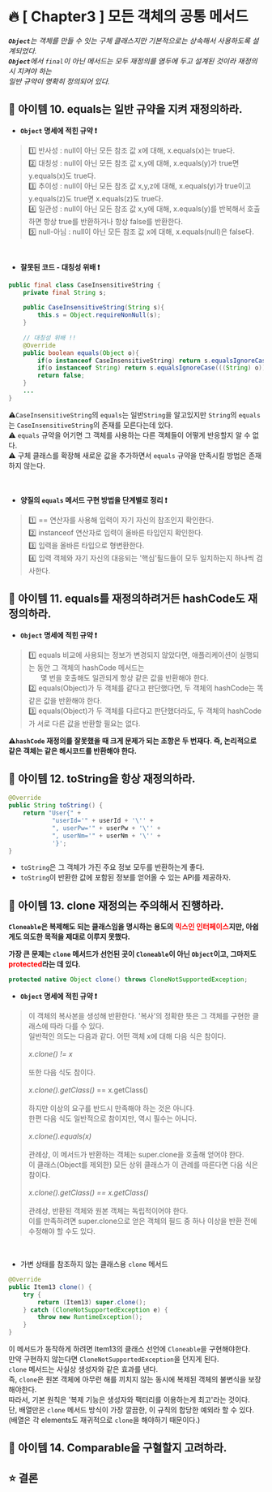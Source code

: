 # 🔥 [ Chapter3 ] 모든 객체의 공통 메서드
_<span style='font-weight: bold;'>`Object`</span>는 객체를 만들 수 잇는 구체 클래스지만 기본적으로는 상속해서 사용하도록 설계되었다.<br>_
_<span style='font-weight: bold;'>`Object`</span>에서 `final`이 아닌 메서드는 모두 재정의를 염두에 두고 설계된 것이라 재정의 시 지켜야 하는<br>_
_일반 규약이 명확히 정의되어 있다._

## 🎯  아이템 10. equals는 일반 규약을 지켜 재정의하라.
+ **`Object` 명세에 적힌 규약 ❗**
> 1️⃣ 반사성 : null이 아닌 모든 참조 값 x에 대해, x.equals(x)는 true다.<br>
> 2️⃣ 대칭성 : null이 아닌 모든 참조 값 x,y에 대해, x.equals(y)가 true면 y.equals(x)도 true다.<br>
> 3️⃣ 추이성 : null이 아닌 모든 참조 값 x,y,z에 대해, x.equals(y)가 true이고 y.equals(z)도 true면 x.equals(z)도 true다.<br>
> 4️⃣ 일관성 : null이 아닌 모든 참조 값 x,y에 대해, x.equals(y)를 반복해서 호출하면 항상 true를 반환하거나 항상 false를 반환한다.<br>
> 5️⃣ null-아님 : null이 아닌 모든 참조 값 x에 대해, x.equals(null)은 false다.<br>
 
 <br>

+ **잘못된 코드 - 대칭성 위배 ❗** 
```java
public final class CaseInsensitiveString {
    private final String s;
    
    public CaseInsensitiveString(String s){
        this.s = Object.requireNonNull(s);
    }
    
    // 대칭성 위배 !!
    @Override
    public boolean equals(Object o){
        if(o instanceof CaseInsensitiveString) return s.equalsIgnoreCase(((CaseInsensitiveString) o).s);
        if(o instanceof String) return s.equalsIgnoreCase(((String) o));
        return false;
    }
    ... 
}
```
⚠️`CaseInsensitiveString`의 `equals`는 일반`String`을 알고있지만 `String`의 `equals`는 `CaseInsensitiveString`의 존재를 모른다는데 있다.<br>
⚠️ `equals` 규약을 어기면 그 객체를 사용하는 다른 객체들이 어떻게 반응할지 알 수 없다.<br>
⚠️ 구체 클래스를 확장해 새로운 값을 추가하면서 `equals` 규약을 만족시킬 방법은 존재하지 않는다.<br><br><br>

+ **양질의 `equals` 메서드 구현 방법을 단계별로 정리 ❗**
> 1️⃣ == 연산자를 사용해 입력이 자기 자신의 참조인지 확인한다.<br>
> 2️⃣ instanceof 연산자로 입력이 올바른 타입인지 확인한다.<br>
> 3️⃣ 입력을 올바른 타입으로 형변환한다.<br>
> 4️⃣ 입력 객체와 자기 자신의 대응되는 '핵심'필드들이 모두 일치하는지 하나씩 검사한다.<br>


## 🎯  아이템 11. equals를 재정의하려거든 hashCode도 재정의하라.
+ **`Object` 명세에 적힌 규약 ❗**
> 1️⃣ equals 비교에 사용되는 정보가 변경되지 않았다면, 애플리케이션이 실행되는 동안 그 객체의 hashCode 메서드는 <br>&nbsp; &nbsp; &nbsp; 몇 번을 호출해도 일관되게 항상 같은 값을 반환해야 한다.<br>
> 2️⃣ equals(Object)가 두 객체를 같다고 판단했다면, 두 객체의 hashCode는 똑같은 값을 반환해야 한다.<br>
> 3️⃣ equals(Object)가 두 객체를 다르다고 판단했더라도, 두 객체의 hashCode가 서로 다른 값을 반환할 필요는 없다.<br>

**⚠️`hashCode` 재정의를 잘못했을 때 크게 문제가 되는 조항은 두 번재다. 즉, 논리적으로 같은 객체는 같은 해시코드를 반환해야 한다.**


## 🎯  아이템 12. toString을 항상 재정의하라.
```java
@Override
public String toString() {
    return "User{" +
            "userId='" + userId + '\'' +
            ", userPw='" + userPw + '\'' +
            ", userNm='" + userNm + '\'' +
            '}';
}
```
+ `toString`은 그 객체가 가진 주요 정보 모두를 반환하는게 좋다.
+ `toString`이 반환한 값에 포함된 정보를 얻어올 수 있는 API를 제공하자.

## 🎯  아이템 13. clone 재정의는 주의해서 진행하라.
**`Cloneable`은 복제해도 되는 클래스임을 명시하는 용도의 <span style='color: red;'>믹스인 인터페이스</span>지만, 아쉽게도 의도한 목적을 제대로 이루지 못했다.**

**가장 큰 문제는 `clone` 메서드가 선언된 곳이 `Cloneable`이 아닌 `Object`이고, 그마저도 <span style='color: red;'>protected</span>라는 데 있다.**
```java
protected native Object clone() throws CloneNotSupportedException;
```
+ **`Object` 명세에 적힌 규약 ❗**
> 이 객체의 복사본을 생성해 반환한다. '복사'의 정확한 뜻은 그 객체를 구현한 클래스에 따라 다를 수 있다.<br>
> 일반적인 의도는 다음과 같다. 어떤 객체 x에 대해 다음 식은 참이다.<br><br>
> _x.clone() != x_<br><br>
> 또한 다음 식도 참이다.<br><br>
> _x.clone().getClass()_ == x.getClass()<br><br>
> 하지만 이상의 요구를 반드시 만족해야 하는 것은 아니다.<br>
> 한편 다음 식도 일반적으로 참이지만, 역시 필수는 아니다.<br><br>
> _x.clone().equals(x)_<br><br>
> 관례상, 이 메서드가 반환하는 객체는 super.clone을 호출해 얻어야 한다.<br>
> 이 클래스(Object를 제외한) 모든 상위 클래스가 이 관례를 따른다면 다음 식은 참이다.<br><br>
> _x.clone().getClass() == x.getClass()_<br><br>
> 관례상, 반환된 객체와 원본 객체는 독립적이어야 한다.<br>
> 이를 만족하려면 super.clone으로 얻은 객체의 필드 중 하나 이상을 반환 전에 수정해야 할 수도 있다.<br>


<br>

* 가변 상태를 참조하지 않는 클래스용 `clone` 메서드
```java
@Override
public Item13 clone() {
    try {
        return (Item13) super.clone();
    } catch (CloneNotSupportedException e) {
        throw new RuntimeException();
    }
}
```
이 메서드가 동작하게 하려면 Item13의 클래스 선언에 `Cloneable`을 구현해야한다.<br>
만약 구현하지 않는다면 `CloneNotSupportedException`을 던지게 된다.<br>
`clone` 메서드는 사실상 생성자와 같은 효과를 낸다.<br>
즉, `clone`은 원본 객체에 아무런 해를 끼치지 않는 동시에 복제된 객체의 불변식을 보장해야한다.<br>
따라서, 기본 원칙은 '복제 기능은 생성자와 팩터리를 이용하는게 최고'라는 것이다.<br>
단, 배열만은 `clone` 메서드 방식이 가장 깔끔한, 이 규칙의 합당한 예외라 할 수 있다.<br>
(배열은 각 elements도 재귀적으로 `clone`을 해야하기 때문이다.)


## 🎯  아이템 14. Comparable을 구혈할지 고려하라.


## ⭐ 결론
